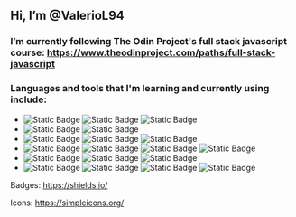 ## Hi, I’m @ValerioL94

### I’m currently following The Odin Project's full stack javascript course: https://www.theodinproject.com/paths/full-stack-javascript

### Languages and tools that I'm learning and currently using include:

<ul>
 <li>
  <img alt="Static Badge" src="https://img.shields.io/badge/HTML5-%23E34F26?logo=html5&labelColor=white">
  <img alt="Static Badge" src="https://img.shields.io/badge/CSS3-%231572B6?logo=css3&logoColor=%231572B6&labelColor=white">
  <img alt="Static Badge" src="https://img.shields.io/badge/JavaScript-grey?style=flat&logo=javascript">
 </li>
 <li> 
  <img alt="Static Badge" src="https://img.shields.io/badge/Git-white?style=flat&logo=git">
  <img alt="Static Badge" src="https://img.shields.io/badge/GitHub-white?style=flat&logo=github&logoColor=%23181717"> </li>
 <li>
  <img alt="Static Badge" src="https://img.shields.io/badge/Visual%20Studio%20Code-%23007ACC?style=flat&logo=visualstudiocode&logoColor=%23007ACC&labelColor=white">
  <img alt="Static Badge" src="https://img.shields.io/badge/npm-white?style=flat&logo=npm&labelColor=white&color=%23CB3837">
  <img alt="Static Badge" src="https://img.shields.io/badge/Webpack-white?style=flat&logo=webpack&logoColor=%238DD6F9&labelColor=white&color=%238DD6F9">
 </li>
 <li>
  <img alt="Static Badge" src="https://img.shields.io/badge/code_style-prettier-ff69b4.svg?style=flat-square)](https://github.com/prettier/prettier">
  <img alt="Static Badge" src="https://img.shields.io/badge/ESLint-white?style=flat&logo=eslint&logoColor=%234B32C3&labelColor=white&color=%234B32C3">
  <img alt="Static Badge" src="https://img.shields.io/badge/Babel-grey?logo=babel">
  <img alt="Static Badge" src="https://img.shields.io/badge/Jest%20-%20%20%23C21325?logo=jest&logoColor=white&labelColor=%20%23C21325">
 </li>
 <li>
  <img alt="Static Badge" src="https://img.shields.io/badge/React-grey?style=flat&logo=react&logoColor=%2361DAFB&labelColor=grey&color=%2361DAFB">
  <img alt="Static Badge" src="https://img.shields.io/badge/Vite-white?logo=vite&labelColor=white&color=%23646CFF">
  <img alt="Static Badge" src="https://img.shields.io/badge/Vitest%20-%20white?logo=vitest&labelColor=white&color=%236E9F18">
 </li>
 <li> <img alt="Static Badge" src="https://img.shields.io/badge/Node.js%20-%20white?logo=nodedotjs&labelColor=white&color=%23339933">
<img alt="Static Badge" src="https://img.shields.io/badge/Express%20-%20white?logo=express&logoColor=%23000000&labelColor=white&color=grey">
  <img alt="Static Badge" src="https://img.shields.io/badge/EJS%20-%20grey?logo=ejs&logoColor=%23B4CA65&labelColor=grey&color=%23B4CA65">
  <img alt="Static Badge" src="https://img.shields.io/badge/Nodemon%20-%20white?logo=nodemon&logoColor=grey&labelColor=%2376D04B&color=grey">
</li>
</ul>

Badges: https://shields.io/

Icons: https://simpleicons.org/






<!---
ValerioL94/ValerioL94 is a ✨ special ✨ repository because its `README.md` (this file) appears on your GitHub profile.
You can click the Preview link to take a look at your changes.
--->

